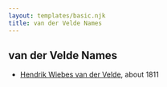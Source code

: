 ```yaml
---
layout: templates/basic.njk
title: van der Velde Names
---
```

## van der Velde Names
- [Hendrik Wiebes van der Velde](/people/8/85128347), about 1811